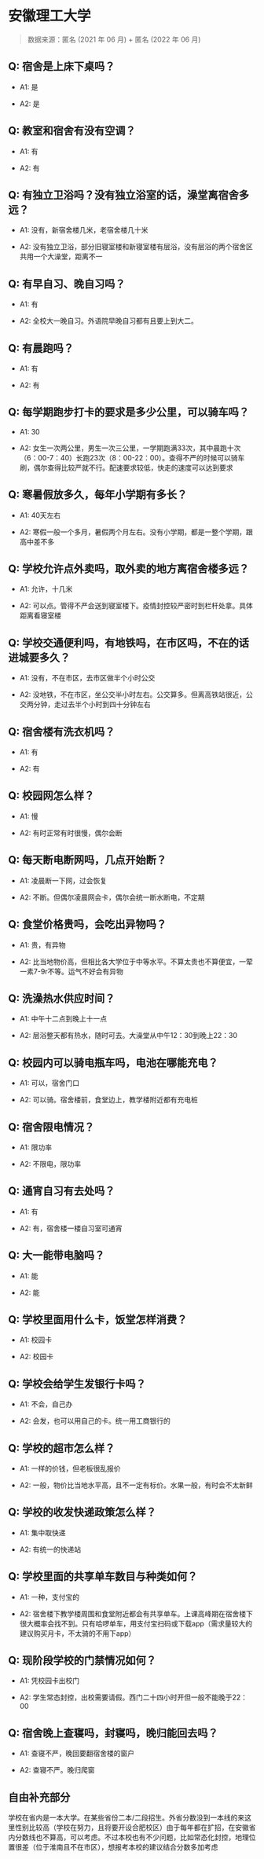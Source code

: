 # 安徽理工大学

> 数据来源：匿名 (2021 年 06 月) + 匿名 (2022 年 06 月)

## Q: 宿舍是上床下桌吗？

- A1: 是

- A2: 是

## Q: 教室和宿舍有没有空调？

- A1: 有

- A2: 有

## Q: 有独立卫浴吗？没有独立浴室的话，澡堂离宿舍多远？

- A1: 没有，新宿舍楼几米，老宿舍楼几十米

- A2: 没有独立卫浴，部分旧寝室楼和新寝室楼有层浴，没有层浴的两个宿舍区共用一个大澡堂，距离不一

## Q: 有早自习、晚自习吗？

- A1: 有

- A2: 全校大一晚自习。外语院早晚自习都有且要上到大二。

## Q: 有晨跑吗？

- A1: 有

- A2: 有

## Q: 每学期跑步打卡的要求是多少公里，可以骑车吗？

- A1: 30

- A2: 女生一次两公里，男生一次三公里，一学期跑满33次，其中晨跑十次（6：00-7：40）长跑23次（8：00-22：00）。查得不严的时候可以骑车刷，偶尔查得比较严就不行。配速要求较低，快走的速度可以达到要求

## Q: 寒暑假放多久，每年小学期有多长？

- A1: 40天左右

- A2: 寒假一般一个多月，暑假两个月左右。没有小学期，都是一整个学期，跟高中差不多

## Q: 学校允许点外卖吗，取外卖的地方离宿舍楼多远？

- A1: 允许，十几米

- A2: 可以点。管得不严会送到寝室楼下。疫情封控较严密时到栏杆处拿。具体距离看寝室楼

## Q: 学校交通便利吗，有地铁吗，在市区吗，不在的话进城要多久？

- A1: 没有，不在市区，去市区做半个小时公交

- A2: 没地铁，不在市区，坐公交半小时左右。公交算多。但离高铁站很近，公交两分钟，走过去半个小时到四十分钟左右

## Q: 宿舍楼有洗衣机吗？

- A1: 有

- A2: 有

## Q: 校园网怎么样？

- A1: 慢

- A2: 有时正常有时很慢，偶尔会断

## Q: 每天断电断网吗，几点开始断？

- A1: 凌晨断一下网，过会恢复

- A2: 不断。但偶尔凌晨网会卡，偶尔会统一断水断电，不定期

## Q: 食堂价格贵吗，会吃出异物吗？

- A1: 贵，有异物

- A2: 比当地物价高，但相比各大学位于中等水平。不算太贵也不算便宜，一荤一素7-9r不等。运气不好会有异物

## Q: 洗澡热水供应时间？

- A1: 中午十二点到晚上十一点

- A2: 层浴整天都有热水，随时可去。大澡堂从中午12：30到晚上22：30

## Q: 校园内可以骑电瓶车吗，电池在哪能充电？

- A1: 可以，宿舍门口

- A2: 可以骑。宿舍楼前，食堂边上，教学楼附近都有充电桩

## Q: 宿舍限电情况？

- A1: 限功率

- A2: 不限电，限功率

## Q: 通宵自习有去处吗？

- A1: 有

- A2: 有，宿舍楼一楼自习室可通宵

## Q: 大一能带电脑吗？

- A1: 能

- A2: 能

## Q: 学校里面用什么卡，饭堂怎样消费？

- A1: 校园卡

- A2: 校园卡

## Q: 学校会给学生发银行卡吗？

- A1: 不会，自己办

- A2: 会发，也可以用自己的卡。统一用工商银行的

## Q: 学校的超市怎么样？

- A1: 一样的价钱，但老板很乱报价

- A2: 一般，物价比当地水平高，且不一定有标价。水果一般，有时会不太新鲜

## Q: 学校的收发快递政策怎么样？

- A1: 集中取快递

- A2: 有统一的快递站

## Q: 学校里面的共享单车数目与种类如何？

- A1: 一种，支付宝的

- A2: 宿舍楼下教学楼周围和食堂附近都会有共享单车。上课高峰期在宿舍楼下很大概率会找不到。只有哈啰单车，用支付宝扫码或下载app（需求量较大的建议购买月卡，不太骑的不用下app）

## Q: 现阶段学校的门禁情况如何？

- A1: 凭校园卡出校门

- A2: 学生常态封控，出校需要请假。西门二十四小时开但一般不能晚于22：00

## Q: 宿舍晚上查寝吗，封寝吗，晚归能回去吗？

- A1: 查寝不严，晚回要翻宿舍楼的窗户

- A2: 查寝不严。晚归爬窗

## 自由补充部分

学校在省内是一本大学。在某些省份二本/二段招生。外省分数没到一本线的来这里性别比较高（学校在努力，且将要开设合肥校区）由于每年都在扩招，在安徽省内分数线也不算高，可以考虑。不过本校也有不少问题，比如常态化封控，地理位置很差（位于淮南且不在市区），想报考本校的建议结合分数多加考虑
